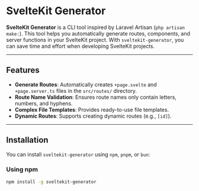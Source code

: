 # SvelteKit Generator

**SvelteKit Generator** is a CLI tool inspired by Laravel Artisan (`php artisan make:`). This tool helps you automatically generate routes, components, and server functions in your SvelteKit project. With `sveltekit-generator`, you can save time and effort when developing SvelteKit projects.

---

## Features

- **Generate Routes**: Automatically creates `+page.svelte` and `+page.server.ts` files in the `src/routes/` directory.
- **Route Name Validation**: Ensures route names only contain letters, numbers, and hyphens.
- **Complex File Templates**: Provides ready-to-use file templates.
- **Dynamic Routes**: Supports creating dynamic routes (e.g., `[id]`).

---

## Installation

You can install `sveltekit-generator` using `npm`, `pnpm`, or `bun`:

### Using npm
```bash
npm install -g sveltekit-generator